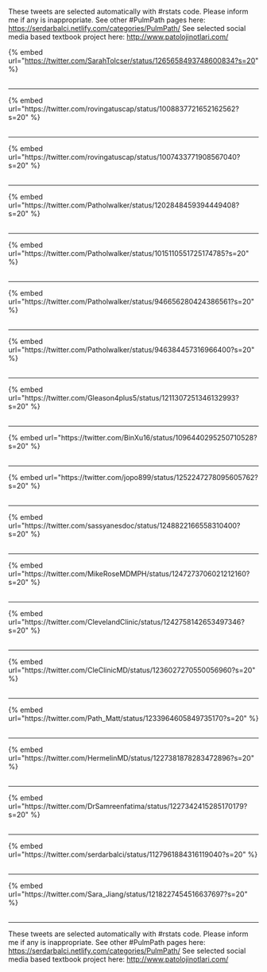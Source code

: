 

These tweets are selected automatically with #rstats code. Please inform me if any is inappropriate.
See other #PulmPath pages here: https://serdarbalci.netlify.com/categories/PulmPath/ 
See selected social media based textbook project here: http://www.patolojinotlari.com/

{% embed url="https://twitter.com/SarahTolcser/status/1265658493748600834?s=20" %}<br>
<br>
<hr>
{% embed url="https://twitter.com/rovingatuscap/status/1008837721652162562?s=20" %}<br>
<br>
<hr>
{% embed url="https://twitter.com/rovingatuscap/status/1007433771908567040?s=20" %}<br>
<br>
<hr>
{% embed url="https://twitter.com/Patholwalker/status/1202848459394449408?s=20" %}<br>
<br>
<hr>
{% embed url="https://twitter.com/Patholwalker/status/1015110551725174785?s=20" %}<br>
<br>
<hr>
{% embed url="https://twitter.com/Patholwalker/status/946656280424386561?s=20" %}<br>
<br>
<hr>
{% embed url="https://twitter.com/Patholwalker/status/946384457316966400?s=20" %}<br>
<br>
<hr>
{% embed url="https://twitter.com/Gleason4plus5/status/1211307251346132993?s=20" %}<br>
<br>
<hr>
{% embed url="https://twitter.com/BinXu16/status/1096440295250710528?s=20" %}<br>
<br>
<hr>
{% embed url="https://twitter.com/jopo899/status/1252247278095605762?s=20" %}<br>
<br>
<hr>
{% embed url="https://twitter.com/sassyanesdoc/status/1248822166558310400?s=20" %}<br>
<br>
<hr>
{% embed url="https://twitter.com/MikeRoseMDMPH/status/1247273706021212160?s=20" %}<br>
<br>
<hr>
{% embed url="https://twitter.com/ClevelandClinic/status/1242758142653497346?s=20" %}<br>
<br>
<hr>
{% embed url="https://twitter.com/CleClinicMD/status/1236027270550056960?s=20" %}<br>
<br>
<hr>
{% embed url="https://twitter.com/Path_Matt/status/1233964605849735170?s=20" %}<br>
<br>
<hr>
{% embed url="https://twitter.com/HermelinMD/status/1227381878283472896?s=20" %}<br>
<br>
<hr>
{% embed url="https://twitter.com/DrSamreenfatima/status/1227342415285170179?s=20" %}<br>
<br>
<hr>
{% embed url="https://twitter.com/serdarbalci/status/1127961884316119040?s=20" %}<br>
<br>
<hr>
{% embed url="https://twitter.com/Sara_Jiang/status/1218227454516637697?s=20" %}<br>
<br>
<hr>


These tweets are selected automatically with #rstats code. Please inform me if any is inappropriate.
See other #PulmPath pages here: https://serdarbalci.netlify.com/categories/PulmPath/ 
See selected social media based textbook project here: http://www.patolojinotlari.com/
